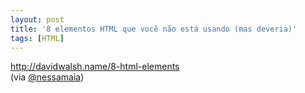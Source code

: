 ```yaml
---
layout: post
title: '8 elementos HTML que você não está usando (mas deveria)'
tags: [HTML]
---
```


<http://davidwalsh.name/8-html-elements><br>
(via [@nessamaia](https://twitter.com/nessamaia/status/406410014559969281))
